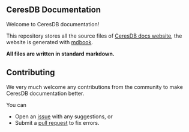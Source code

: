 ## CeresDB Documentation

Welcome to CeresDB documentation!

This repository stores all the source files of [CeresDB docs website](https://docs.ceresdb.io), the website is generated with [mdbook](https://rust-lang.github.io/mdBook/).

**All files are written in standard markdown.**

## Contributing

We very much welcome any contributions from the community to make CeresDB documentation better.

You can
- Open an [issue](https://github.com/CeresDB/docs/issues) with any suggestions, or
- Submit a [pull request](https://github.com/CeresDB/docs/pulls) to fix errors.
